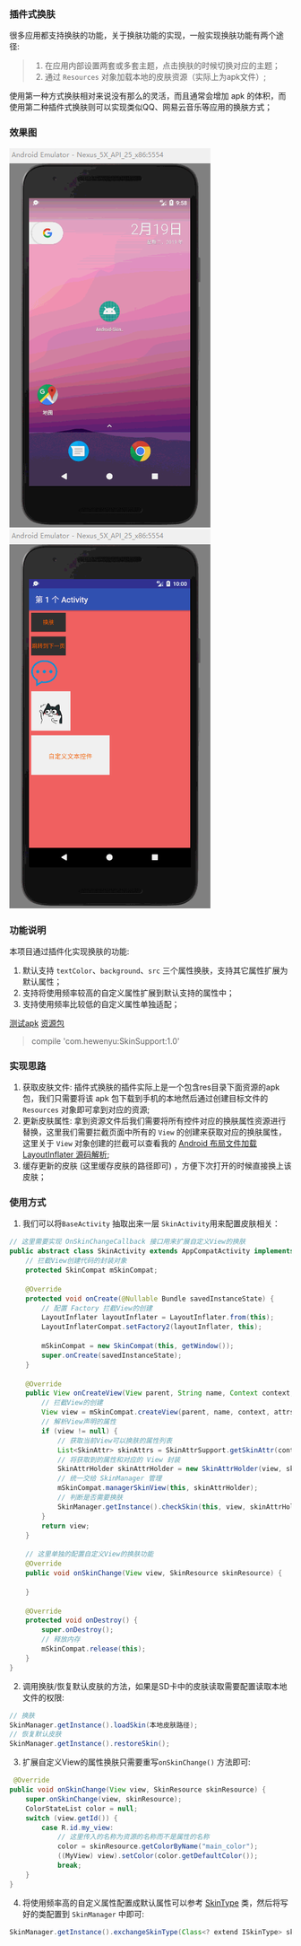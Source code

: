 ### 插件式换肤
很多应用都支持换肤的功能，关于换肤功能的实现，一般实现换肤功能有两个途径:
> 1. 在应用内部设置两套或多套主题，点击换肤的时候切换对应的主题；
> 2. 通过 `Resources` 对象加载本地的皮肤资源（实际上为apk文件）;

使用第一种方式换肤相对来说没有那么的灵活，而且通常会增加 apk 的体积，而使用第二种插件式换肤则可以实现类似QQ、网易云音乐等应用的换肤方式；

### 效果图
![效果一](https://github.com/hewenyuAndroid/Android-Skin-Frame/blob/master/screen/show_single.gif?raw=true)
![效果二](https://github.com/hewenyuAndroid/Android-Skin-Frame/blob/master/screen/show_all.gif?raw=true)

### 功能说明
本项目通过插件化实现换肤的功能:
1. 默认支持 `textColor`、`background`、`src` 三个属性换肤，支持其它属性扩展为默认属性；
2. 支持将使用频率较高的自定义属性扩展到默认支持的属性中；
3. 支持使用频率比较低的自定义属性单独适配；

[测试apk](https://github.com/hewenyuAndroid/Android-Skin-Frame/raw/master/apk/app-debug.apk)
[资源包](https://github.com/hewenyuAndroid/Android-Skin-Frame/raw/master/apk/target.skin)

> compile 'com.hewenyu:SkinSupport:1.0'

### 实现思路
1. 获取皮肤文件: 插件式换肤的插件实际上是一个包含res目录下面资源的apk包，我们只需要将该 apk 包下载到手机的本地然后通过创建目标文件的 `Resources` 对象即可拿到对应的资源;
2. 更新皮肤属性: 拿到资源文件后我们需要将所有控件对应的换肤属性资源进行替换，这里我们需要拦截页面中所有的 `View` 的创建来获取对应的换肤属性，这里关于 `View` 对象创建的拦截可以查看我的 [Android 布局文件加载 LayoutInflater 源码解析](https://www.jianshu.com/p/846c36af2c2b);
3. 缓存更新的皮肤 (这里缓存皮肤的路径即可) ，方便下次打开的时候直接换上该皮肤；

### 使用方式
1. 我们可以将`BaseActivity` 抽取出来一层 `SkinActivity`用来配置皮肤相关：
```Java
// 这里需要实现 OnSkinChangeCallback 接口用来扩展自定义View的换肤
public abstract class SkinActivity extends AppCompatActivity implements OnSkinChangeCallback {
    // 拦截View创建代码的封装对象
    protected SkinCompat mSkinCompat;

    @Override
    protected void onCreate(@Nullable Bundle savedInstanceState) {
        // 配置 Factory 拦截View的创建
        LayoutInflater layoutInflater = LayoutInflater.from(this);
        LayoutInflaterCompat.setFactory2(layoutInflater, this);
    
        mSkinCompat = new SkinCompat(this, getWindow());
        super.onCreate(savedInstanceState);
    }

    @Override
    public View onCreateView(View parent, String name, Context context, AttributeSet attrs) {
        // 拦截View的创建
        View view = mSkinCompat.createView(parent, name, context, attrs);
        // 解析View声明的属性
        if (view != null) {
            // 获取当前View可以换肤的属性列表
            List<SkinAttr> skinAttrs = SkinAttrSupport.getSkinAttr(context, attrs);
            // 将获取到的属性和对应的 View 封装
            SkinAttrHolder skinAttrHolder = new SkinAttrHolder(view, skinAttrs);
            // 统一交给 SkinManager 管理
            mSkinCompat.managerSkinView(this, skinAttrHolder);
            // 判断是否需要换肤
            SkinManager.getInstance().checkSkin(this, view, skinAttrHolder);
        }
        return view;
    }

    // 这里单独的配置自定义View的换肤功能
    @Override
    public void onSkinChange(View view, SkinResource skinResource) {

    }

    @Override
    protected void onDestroy() {
        super.onDestroy();
        // 释放内存
        mSkinCompat.release(this);
    }
}
```

2. 调用换肤/恢复默认皮肤的方法，如果是SD卡中的皮肤读取需要配置读取本地文件的权限:
```Java
// 换肤
SkinManager.getInstance().loadSkin(本地皮肤路径);
// 恢复默认皮肤
SkinManager.getInstance().restoreSkin();
```

3. 扩展自定义View的属性换肤只需要重写`onSkinChange()` 方法即可:
```Java
 @Override
public void onSkinChange(View view, SkinResource skinResource) {
    super.onSkinChange(view, skinResource);
    ColorStateList color = null;
    switch (view.getId()) {
        case R.id.my_view:
            // 这里传入的名称为资源的名称而不是属性的名称
            color = skinResource.getColorByName("main_color");
            ((MyView) view).setColor(color.getDefaultColor());
            break;
    }
}
```

4. 将使用频率高的自定义属性配置成默认属性可以参考 [SkinType](https://github.com/hewenyuAndroid/Android-Skin-Frame/blob/master/SkinSupport/src/main/java/com/hwy/skin/attr/SkinType.java) 类，然后将写好的类配置到 `SkinManager` 中即可:
```Java
SkinManager.getInstance().exchangeSkinType(Class<? extend ISkinType> skinTypeClass);
```
